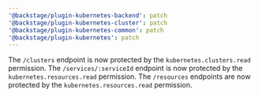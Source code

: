 ```yaml
---
'@backstage/plugin-kubernetes-backend': patch
'@backstage/plugin-kubernetes-cluster': patch
'@backstage/plugin-kubernetes-common': patch
'@backstage/plugin-kubernetes': patch
---
```


The `/clusters` endpoint is now protected by the `kubernetes.clusters.read` permission.
The `/services/:serviceId` endpoint is now protected by the `kubernetes.resources.read` permission.
The `/resources` endpoints are now protected by the `kubernetes.resources.read` permission.
